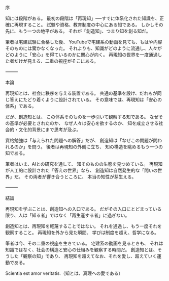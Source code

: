 序

知には段階がある。
最初の段階は「再現知」──すでに体系化された知識を、正確に再現すること。
試験や資格、教育制度の中心にある知である。
しかしその先に、もう一つの地平がある。
それが「創造知」、つまり知を創る知だ。

筆者は宅建試験に合格した後、
YouTubeで宅建系の動画を見ても、もはや内容そのものには驚かなくなった。
それよりも、知識がどのように流通し、人々がどのように「安心」を得ているのかに関心が向く。
再現知の世界を一度通過した者だけが見える、二重の視座がそこにある。

⸻

本論

再現知とは、社会に秩序を与える装置である。
共通の基準を設け、だれもが同じ答えにたどり着くように設計されている。
その意味では、再現知は「安心の体系」である。

だが、創造知とは、
この体系そのものを一歩引いて観察する知である。
なぜその基準が必要とされたのか、
なぜ人々は安心を欲するのか、
知を成立させる社会的・文化的背景にまで思考が及ぶ。

資格勉強は「与えられた問題への解答」だが、
創造知は「なぜこの問題が問われるのか」を問う。
後者は再現知の外側に立ち、
知の構造を眺めるもう一つの知である。

筆者はいま、AIとの研究を通して、
知そのものの生態を見つめている。
再現知が人工的に設計された「答えの世界」なら、
創造知は自然発生的な「問いの世界」だ。
その両者が響き合うところに、
本当の知性が芽生える。

⸻

結論

再現知を学ぶことは、創造知への入口である。
だがその入口にとどまっている限り、人は「知る者」ではなく「再生産する者」に過ぎない。

創造知とは、再現知を軽蔑することではない。
それを通過し、もう一度それを観察すること。
再現知を外から見た瞬間、
学びは制度を超え、哲学になる。

筆者は今、その二重の視座を生きている。
宅建系の動画を見るときも、
それは知識ではなく、社会の構造と安心の仕組みを観察する時間だ。
創造知とは、そうした「観察の知」であり、
再現知を超えてなお、それを愛し、超えていく運動である。

Scientia est amor veritatis.（知とは、真理への愛である）
